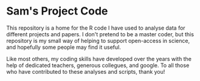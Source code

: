 # Sam's Project Code

This repository is a home for the R code I have used to analyse data for different projects and papers. I don't pretend to be a master coder, but this repository is my small way of helping to support open-access in science, and hopefully some people may find it useful. 

Like most others, my coding skills have developed over the years with the help of dedicated teachers, generous collegues, and google. To all those who have contributed to these analyses and scripts, thank you!
